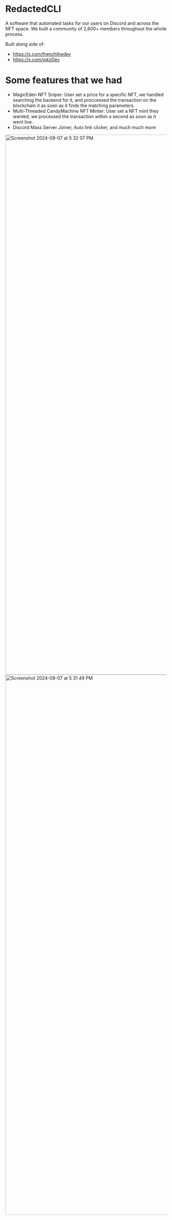 # RedactedCLI
A software that automated tasks for our users on Discord and across the NFT space. We built a community of 2,600+ members throughout the whole process.

Built along side of:
- https://x.com/frenchthedev
- https://x.com/jokzDev

# Some features that we had
- MagicEden NFT Sniper: User set a price for a specific NFT, we handled searching the backend for it, and proccessed the transaction on the blockchain it as soon as it finds the matching parameters.
- Multi-Threaded CandyMachine NFT Minter: User set a NFT mint they wanted, we processed the transaction within a second as soon as it went live.
- Discord Mass Server Joiner, Auto link clicker, and much much more




<img width="1680" alt="Screenshot 2024-08-07 at 5 32 07 PM" src="https://github.com/user-attachments/assets/efea0118-ff3a-457c-a36b-817df37c2ab1">
<img width="1680" alt="Screenshot 2024-08-07 at 5 31 49 PM" src="https://github.com/user-attachments/assets/5741637e-7fb9-41ad-98f1-88227546dbfc">
